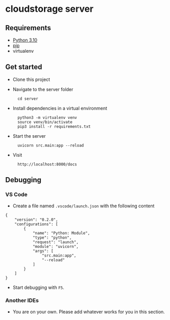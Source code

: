 # cloudstorage server

## Requirements

* [Python 3.10](https://www.python.org/)
* [pip](https://pip.pypa.io/en/stable/installation/)
* virtualenv

## Get started

- Clone this project

- Navigate to the server folder

        cd server

- Install dependencies in a virtual environment

        python3 -m virtualenv venv
        source venv/bin/activate
        pip3 install -r requirements.txt

- Start the server

        uvicorn src.main:app --reload

- Visit

        http://localhost:8000/docs

## Debugging

### VS Code

- Create a file named `.vscode/launch.json` with the following content

```
{
    "version": "0.2.0",
    "configurations": [
        {
            "name": "Python: Module",
            "type": "python",
            "request": "launch",
            "module": "uvicorn",
            "args": [
                "src.main:app",
                "--reload"
            ]
        }
    ]
}
```

- Start debugging with `F5`.

### Another IDEs

- You are on your own. Please add whatever works for you in this section.